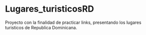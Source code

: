 # Lugares_turisticosRD

Proyecto con la finalidad de practicar links, presentando los lugares turisticos de Republica Dominicana.
